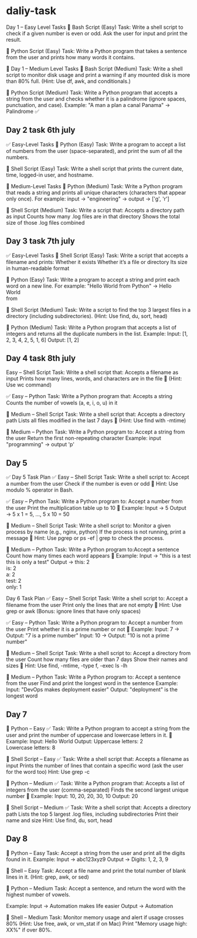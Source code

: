 # daliy-task
Day 1 – Easy Level Tasks
🔹 Bash Script (Easy)
Task:
Write a shell script to check if a given number is even or odd.
Ask the user for input and print the result.

🔹 Python Script (Easy)
Task:
Write a Python program that takes a sentence from the user and prints how many words it contains.

🧠 Day 1 – Medium Level Tasks
🔸 Bash Script (Medium)
Task:
Write a shell script to monitor disk usage and print a warning if any mounted disk is more than 80% full.
(Hint: Use df, awk, and conditionals.)

🔸 Python Script (Medium)
Task:
Write a Python program that accepts a string from the user and checks whether it is a palindrome (ignore spaces, punctuation, and case).
Example: "A man a plan a canal Panama" → Palindrome ✅


## Day 2 task 6th july
✅ Easy-Level Tasks
🔹 Python (Easy)
Task:
Write a program to accept a list of numbers from the user (space-separated), and print the sum of all the numbers.

🔹 Shell Script (Easy)
Task:
Write a shell script that prints the current date, time, logged-in user, and hostname.

🧠 Medium-Level Tasks
🔸 Python (Medium)
Task:
Write a Python program that reads a string and prints all unique characters (characters that appear only once).
For example: input → "engineering" → output → ['g', 'r']

🔸 Shell Script (Medium)
Task:
Write a script that:
Accepts a directory path as input
Counts how many .log files are in that directory
Shows the total size of those .log files combined


## Day 3 task 7th july
✅ Easy-Level Tasks
🔹 Shell Script (Easy)
Task:
Write a script that accepts a filename and prints:
Whether it exists
Whether it’s a file or directory
Its size in human-readable format

🔹 Python (Easy)
Task:
Write a program to accept a string and print each word on a new line.
For example: "Hello World from Python" →
Hello  
World  
from  

🔸 Shell Script (Medium)
Task:
Write a script to find the top 3 largest files in a directory (including subdirectories).
(Hint: Use find, du, sort, head)

🔸 Python (Medium)
Task:
Write a Python program that accepts a list of integers and returns all the duplicate numbers in the list.
Example:
Input:  [1, 2, 3, 4, 2, 5, 1, 6]
Output: [1, 2]


## Day 4 task 8th july
Easy – Shell Script
Task:
Write a shell script that:
Accepts a filename as input
Prints how many lines, words, and characters are in the file
📌 (Hint: Use wc command)

✅ Easy – Python
Task:
Write a Python program that:
Accepts a string
Counts the number of vowels (a, e, i, o, u) in it

🧠 Medium – Shell Script
Task:
Write a shell script that:
Accepts a directory path
Lists all files modified in the last 7 days
📌 (Hint: Use find with -mtime)

🧠 Medium – Python
Task:
Write a Python program to:
Accept a string from the user
Return the first non-repeating character
Example: input "programming" → output 'p'

## Day 5
✅ Day 5 Task Plan
✅ Easy – Shell Script
Task:
Write a shell script to:
Accept a number from the user
Check if the number is even or odd
📌 Hint: Use modulo % operator in Bash.

✅ Easy – Python
Task:
Write a Python program to:
Accept a number from the user
Print the multiplication table up to 10
📌 Example:
Input → 5
Output → 5 x 1 = 5, ..., 5 x 10 = 50

🧠 Medium – Shell Script
Task:
Write a shell script to:
Monitor a given process by name (e.g., nginx, python)
If the process is not running, print a message
📌 Hint: Use pgrep or ps -ef | grep to check the process.

🧠 Medium – Python
Task:
Write a Python program to:Accept a sentence
Count how many times each word appears
📌 Example:
Input → "this is a test this is only a test"
Output →
this: 2  
is: 2  
a: 2  
test: 2  
only: 1



Day 6 Task Plan
✅ Easy – Shell Script
Task:
Write a shell script to:
Accept a filename from the user
Print only the lines that are not empty
📌 Hint: Use grep or awk
(Bonus: ignore lines that have only spaces)

✅ Easy – Python
Task:
Write a Python program to:
Accept a number from the user
Print whether it is a prime number or not
📌 Example:
Input: 7 → Output: "7 is a prime number"
Input: 10 → Output: "10 is not a prime number"

🧠 Medium – Shell Script
Task:
Write a shell script to:
Accept a directory from the user
Count how many files are older than 7 days
Show their names and sizes
📌 Hint: Use find, -mtime, -type f, -exec ls -lh

🧠 Medium – Python
Task:
Write a Python program to:
Accept a sentence from the user
Find and print the longest word in the sentence
Example:
Input: "DevOps makes deployment easier"
Output: "deployment" is the longest word


## Day 7 
🐍 Python – Easy
✅ Task:
Write a Python program to accept a string from the user and print the number of uppercase and lowercase letters in it.
📌 Example:
Input: Hello World
Output:
Uppercase letters: 2  
Lowercase letters: 8

🐚 Shell Script – Easy
✅ Task:
Write a shell script that:
Accepts a filename as input
Prints the number of lines that contain a specific word (ask the user for the word too)
Hint: Use grep -c

🐍 Python – Medium
✅ Task:
Write a Python program that:
Accepts a list of integers from the user (comma-separated)
Finds the second largest unique number
📌 Example:
Input: 10, 20, 20, 30, 10
Output: 20

🐚 Shell Script – Medium
✅ Task:
Write a shell script that:
Accepts a directory path
Lists the top 5 largest .log files, including subdirectories
Print their name and size
Hint: Use find, du, sort, head


## Day 8
🐍 Python – Easy
Task: Accept a string from the user and print all the digits found in it.
Example:
Input → abc123xyz9
Output → Digits: 1, 2, 3, 9

🐚 Shell – Easy
Task: Accept a file name and print the total number of blank lines in it.
(Hint: grep, awk, or sed)

🐍 Python – Medium
Task: Accept a sentence, and return the word with the highest number of vowels.

Example:
Input → Automation makes life easier
Output → Automation

🐚 Shell – Medium
Task: Monitor memory usage and alert if usage crosses 80%
(Hint: Use free, awk, or vm_stat if on Mac)
Print "Memory usage high: XX%" if over 80%.